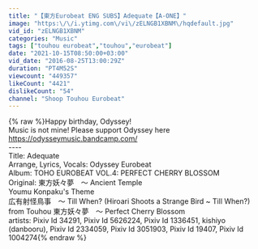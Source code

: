 ```yaml
---
title: "【東方Eurobeat ENG SUBS】Adequate【A-ONE】"
image: "https:\/\/i.ytimg.com\/vi\/zELNGB1XBNM\/hqdefault.jpg"
vid_id: "zELNGB1XBNM"
categories: "Music"
tags: ["touhou eurobeat","touhou","eurobeat"]
date: "2021-10-15T08:50:00+03:00"
vid_date: "2016-08-25T13:00:29Z"
duration: "PT4M52S"
viewcount: "449357"
likeCount: "4421"
dislikeCount: "54"
channel: "Shoop Touhou Eurobeat"
---
```

{% raw %}Happy birthday, Odyssey! <br />Music is not mine! Please support Odyssey here <a rel="nofollow" target="blank" href="https://odysseymusic.bandcamp.com/">https://odysseymusic.bandcamp.com/</a><br />----<br />Title: Adequate<br />Arrange, Lyrics, Vocals: Odyssey Eurobeat<br />Album: TOHO EUROBEAT VOL.4: PERFECT CHERRY BLOSSOM<br />Original: 東方妖々夢　～ Ancient Temple<br />Youmu Konpaku's Theme <br />広有射怪鳥事　～ Till When? (Hiroari Shoots a Strange Bird ~ Till When?)<br />from Touhou 東方妖々夢　～ Perfect Cherry Blossom<br />artists: Pixiv Id 34291, Pixiv Id 5626224, Pixiv Id 1336451, kishiyo (danbooru), Pixiv Id 2334059, Pixiv Id 3051903, Pixiv Id 19407, Pixiv Id 1004274{% endraw %}
